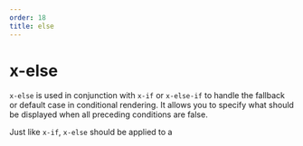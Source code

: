 ```yaml
---
order: 18
title: else
---
```


# x-else

`x-else` is used in conjunction with `x-if` or `x-else-if` to handle the fallback or default case in conditional rendering. It allows you to specify what should be displayed when all preceding conditions are false.

Just like `x-if`, `x-else` should be applied to a <template> tag. This ensures that Alpine.js can properly manage the addition and removal of the element from the DOM.

```alpine
<template x-if="value === 'yes'">
    <div>Yes is selected</div>
</template>
<template x-else-if="value === 'no'">
    <div>No is selected</div>
</template>
<template x-else>
    <div>Neither yes nor no is selected</div>
</template>
```

> Place <template x-else> after one or more `x-if` or `x-else-if` blocks. It will render only when none of the preceding conditions are true.
> Unlike `x-show`, `x-else` also adds and removes elements from the DOM rather than toggling their visibility with CSS.
> Since `x-else` operates similarly to `x-if`, it does not support transitions with `x-transition`.
